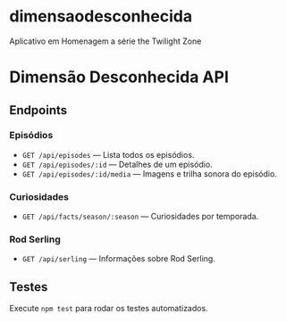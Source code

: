 # dimensaodesconhecida
Aplicativo em Homenagem a série the Twilight Zone

# Dimensão Desconhecida API

## Endpoints

### Episódios
- `GET /api/episodes` — Lista todos os episódios.
- `GET /api/episodes/:id` — Detalhes de um episódio.
- `GET /api/episodes/:id/media` — Imagens e trilha sonora do episódio.

### Curiosidades
- `GET /api/facts/season/:season` — Curiosidades por temporada.

### Rod Serling
- `GET /api/serling` — Informações sobre Rod Serling.

## Testes

Execute `npm test` para rodar os testes automatizados.
